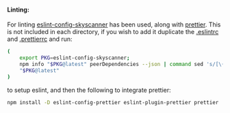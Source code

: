#### Linting:

For linting [eslint-config-skyscanner](https://github.com/Skyscanner/eslint-config-skyscanner ) has been used, along with [prettier](https://github.com/prettier/prettier). This is not included in each directory, if you wish to add it duplicate the [.eslintrc](.eslintrc) and [.prettierrc](.prettierrc) and run:

```sh
(
    export PKG=eslint-config-skyscanner;
    npm info "$PKG@latest" peerDependencies --json | command sed 's/[\{\},]//g ; s/: /@/g' | xargs npm install --save-dev
    "$PKG@latest"
)
```
to setup eslint, and then the following to integrate prettier:
```sh
npm install -D eslint-config-prettier eslint-plugin-prettier prettier
```
